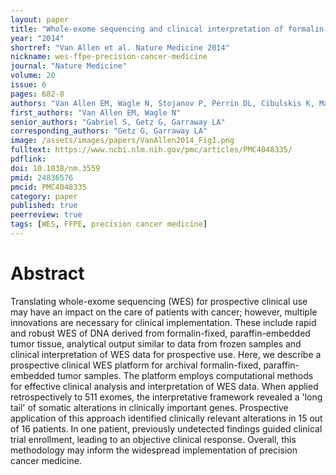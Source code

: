 ```yaml
---
layout: paper
title: "Whole-exome sequencing and clinical interpretation of formalin-fixed, paraffin-embedded tumor samples to guide precision cancer medicine"
year: "2014"
shortref: "Van Allen et al. Nature Medicine 2014"
nickname: wes-ffpe-precision-cancer-medicine
journal: "Nature Medicine"
volume: 20
issue: 6
pages: 682-8
authors: "Van Allen EM, Wagle N, Stojanov P, Perrin DL, Cibulskis K, Marlow S, Jane-Valbuena J, Friedrich DC, Kryukov G, Carter SL, McKenna A, Sivachenko A, Rosenberg M, Kiezun A, Voet D, Lawrence M, Lichtenstein LT, Gentry JG, Huang FW, Fostel J, Farlow D, Barbie D, Gandhi L, Lander ES, Gray SW, Joffe S, Janne P, Garber J, MacConaill L, Lindeman N, Rollins B, Kantoff P, Fisher SA, Gabriel S, Getz G, Garraway LA"
first_authors: "Van Allen EM, Wagle N"
senior_authors: "Gabriel S, Getz G, Garraway LA"
corresponding_authors: "Getz G, Garraway LA"
image: /assets/images/papers/VanAllen2014_Fig1.png
fulltext: https://www.ncbi.nlm.nih.gov/pmc/articles/PMC4048335/
pdflink:
doi: 10.1038/nm.3559
pmid: 24836576
pmcid: PMC4048335
category: paper
published: true
peerreview: true
tags: [WES, FFPE, precision cancer medicine]
---
```


# Abstract

Translating whole-exome sequencing (WES) for prospective clinical use may have an impact on the care of patients with cancer; however, multiple innovations are necessary for clinical implementation. These include rapid and robust WES of DNA derived from formalin-fixed, paraffin-embedded tumor tissue, analytical output similar to data from frozen samples and clinical interpretation of WES data for prospective use. Here, we describe a prospective clinical WES platform for archival formalin-fixed, paraffin-embedded tumor samples. The platform employs computational methods for effective clinical analysis and interpretation of WES data. When applied retrospectively to 511 exomes, the interpretative framework revealed a 'long tail' of somatic alterations in clinically important genes. Prospective application of this approach identified clinically relevant alterations in 15 out of 16 patients. In one patient, previously undetected findings guided clinical trial enrollment, leading to an objective clinical response. Overall, this methodology may inform the widespread implementation of precision cancer medicine.
